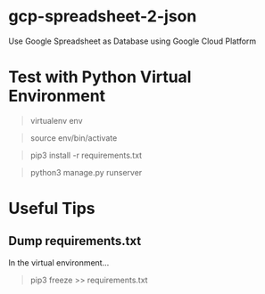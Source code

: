 # gcp-spreadsheet-2-json
Use Google Spreadsheet as Database using Google Cloud Platform

# Test with Python Virtual Environment
> virtualenv env

> source env/bin/activate

> pip3 install -r requirements.txt

> python3 manage.py runserver

# Useful Tips 
## Dump requirements.txt
In the virtual environment... 
> pip3 freeze >> requirements.txt 